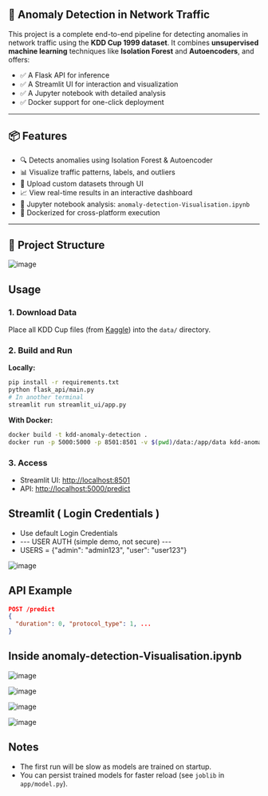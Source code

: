 ## 🚨 Anomaly Detection in Network Traffic

This project is a complete end-to-end pipeline for detecting anomalies in network traffic using the **KDD Cup 1999 dataset**. It combines **unsupervised machine learning** techniques like **Isolation Forest** and **Autoencoders**, and offers:

- ✅ A Flask API for inference
- ✅ A Streamlit UI for interaction and visualization
- ✅ A Jupyter notebook with detailed analysis
- ✅ Docker support for one-click deployment

---

## 📦 Features

- 🔍 Detects anomalies using Isolation Forest & Autoencoder
- 📊 Visualize traffic patterns, labels, and outliers
- 💾 Upload custom datasets through UI
- 📈 View real-time results in an interactive dashboard
- 🧠 Jupyter notebook analysis: `anomaly-detection-Visualisation.ipynb`
- 🐳 Dockerized for cross-platform execution

---

## 📁 Project Structure


![image](https://github.com/user-attachments/assets/6a699700-1802-40d4-b88e-c5a6449e8fe0)


## Usage

### 1. Download Data

Place all KDD Cup files (from [Kaggle](https://www.kaggle.com/datasets/galaxyh/kdd-cup-1999-data)) into the `data/` directory.

### 2. Build and Run

**Locally:**

```sh
pip install -r requirements.txt
python flask_api/main.py
# In another terminal
streamlit run streamlit_ui/app.py
```

**With Docker:**

```sh
docker build -t kdd-anomaly-detection .
docker run -p 5000:5000 -p 8501:8501 -v $(pwd)/data:/app/data kdd-anomaly-detection
```

### 3. Access

- Streamlit UI: [http://localhost:8501](http://localhost:8501)
- API: [http://localhost:5000/predict](http://localhost:5000/predict)

## Streamlit ( Login Credentials )
- Use default Login Credentials
- --- USER AUTH (simple demo, not secure) ---
- USERS = {"admin": "admin123", "user": "user123"}

![image](https://github.com/user-attachments/assets/a95f470e-8c26-4680-b192-69fcd68bbe21)



## API Example

```json
POST /predict
{
  "duration": 0, "protocol_type": 1, ...
}
```

## Inside anomaly-detection-Visualisation.ipynb 

![image](https://github.com/user-attachments/assets/f14b7648-75ae-4434-a059-f667fd7bf42d)

![image](https://github.com/user-attachments/assets/6353f285-6c37-49dd-a82a-8990bd8bf244)

![image](https://github.com/user-attachments/assets/877198f2-5a86-4379-a969-f80ce2641d88)

![image](https://github.com/user-attachments/assets/6270650a-20a9-4a89-8a62-5472ecb45efc)



## Notes

- The first run will be slow as models are trained on startup.
- You can persist trained models for faster reload (see `joblib` in `app/model.py`).

